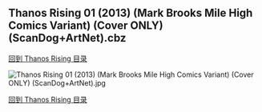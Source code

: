 ## Thanos Rising 01 (2013) (Mark Brooks Mile High Comics Variant) (Cover ONLY) (ScanDog+ArtNet).cbz


[回到 Thanos Rising 目录](https://github.com/alicewish/markdown/blob/master/series/Thanos-Rising.md)


![Thanos Rising 01 (2013) (Mark Brooks Mile High Comics Variant) (Cover ONLY) (ScanDog+ArtNet).jpg](https://wx1.sinaimg.cn/large/6a9fdecaly1fr0xhm804tj21401pm1kx.jpg)

[回到 Thanos Rising 目录](https://github.com/alicewish/markdown/blob/master/series/Thanos-Rising.md)

